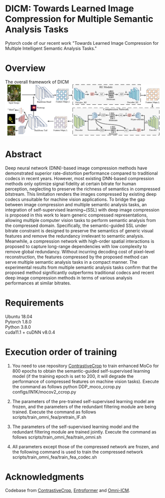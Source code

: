 # DICM: Towards Learned Image Compression for Multiple Semantic Analysis Tasks
Pytorch code of our recent work "Towards Learned Image Compression for Multiple Intelligent Semantic Analysis Tasks."

# Overview
The overall framework of DICM![overview](https://github.com/Tongji-MIC-Lab/DICM/blob/main/overview.jpg)


# Abstract
Deep neural network (DNN)-based image compression methods have demonstrated superior rate-distortion performance compared to traditional codecs in recent years. However, most existing DNN-based compression methods only optimize signal fidelity at certain bitrate for human perception, neglecting to preserve the richness of semantics in compressed bitstream. This limitation renders the images compressed by existing deep codecs unsuitable for machine vision applications. To bridge the gap between image compression and multiple semantic analysis tasks, an integration of self-supervised learning~(SSL) with deep image compression is proposed in this work to learn generic compressed representations, allowing multiple computer vision tasks to perform semantic analysis from the compressed domain. Specifically, the semantic-guided SSL under bitrate constraint is designed to preserve the semantics of generic visual features and remove the redundancy irrelevant to semantic analysis. Meanwhile, a compression network with high-order spatial interactions is proposed to capture long-range dependencies with low complexity to remove global redundancy. Without incurring decoding cost of pixel-level reconstruction, the features compressed by the proposed method can serve multiple semantic analysis tasks in a compact manner. The experimental results from multiple semantic analysis tasks confirm that the proposed method significantly outperforms traditional codecs and recent deep image compression methods in terms of various analysis performances at similar bitrates.

# Requirements
   Ubuntu 18.04  
   Pytorch 1.8.0  
   Python 3.8.0  
   cuda11.1 + cuDNN v8.0.4

# Execution order of training
1. You need to use repository <a href="https://github.com/xyupeng/ContrastiveCrop">ContrastiveCrop</a> to train enhanced MoCo for 800 epochs to obtain the semantic-guided self-supervised learning model (if the training epoch is set to 200, it will degrade the performance of compressed features on machine vision tasks). Execute the command as follows
   python DDP_moco_ccrop.py configs/IN1K/mocov2_ccrop.py 

2. The parameters of the pre-trained self-supervised learning model are frozen, and the parameters of the redundant filtering module are being trained. Execute the command as follows
scripts/train_omni_fea/pretrain_IF.sh 

3. The parameters of the self-supervised learning model and the redundant filtering module are trained jointly. Execute the command as follows
scripts/train_omni_fea/train_omni.sh 

4. All parameters except those of the compressed network are frozen, and the following command is used to train the compressed network
scripts/train_omni_fea/train_fea_codec.sh 

# Acknowledgments
Codebase from <a href="https://github.com/xyupeng/ContrastiveCrop">ContrastiveCrop</a>, <a href="https://github.com/damo-cv/entroformer">Entroformer</a> and <a href="https://arxiv.org/abs/2207.01932">Omni-ICM</a>.
